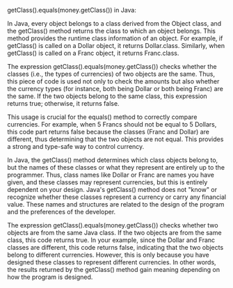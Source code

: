 getClass().equals(money.getClass()) in Java:

In Java, every object belongs to a class derived from the Object class, 
and the getClass() method returns the class to which an object belongs. 
This method provides the runtime class information of an object. 
For example, if getClass() is called on a Dollar object, it returns Dollar.class. 
Similarly, when getClass() is called on a Franc object, it returns Franc.class.

The expression getClass().equals(money.getClass()) checks 
whether the classes (i.e., the types of currencies) of two objects are the same. 
Thus, this piece of code is used not only to check the amounts 
but also whether the currency types (for instance, both being Dollar or both being Franc) are the same. 
If the two objects belong to the same class, this expression returns true; 
otherwise, it returns false.

This usage is crucial for the equals() method to correctly compare currencies. 
For example, when 5 Francs should not be equal to 5 Dollars, this code part 
returns false because the classes (Franc and Dollar) are different, thus determining that 
the two objects are not equal. This provides a strong and type-safe way to control currency.

In Java, the getClass() method determines which class objects belong to, 
but the names of these classes or what they represent are entirely up to the programmer. 
Thus, class names like Dollar or Franc are names you have given, and these classes 
may represent currencies, but this is entirely dependent on your design. 
Java's getClass() method does not "know" or recognize 
whether these classes represent a currency or carry any financial value. 
These names and structures are related to the design of the program and the preferences of the developer.

The expression getClass().equals(money.getClass()) checks whether two objects are 
from the same Java class. If the two objects are from the same class, this code returns true. 
In your example, since the Dollar and Franc classes are different, this code returns false, 
indicating that the two objects belong to different currencies. However, this is only 
because you have designed these classes to represent different currencies. In other words, 
the results returned by the getClass() method gain meaning depending on how the program is designed.